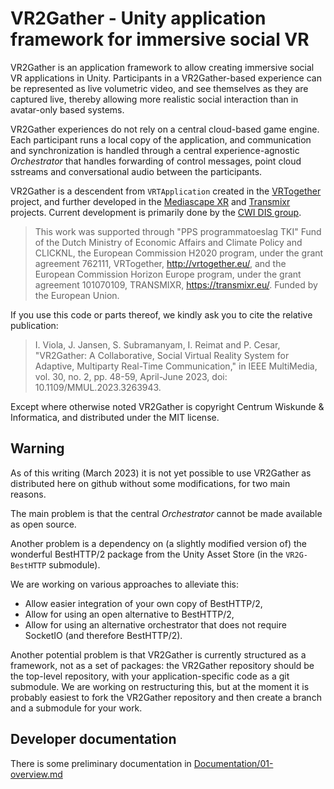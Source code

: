 # VR2Gather - Unity application framework for immersive social VR

VR2Gather is an application framework to allow creating immersive social VR applications in Unity. Participants in a VR2Gather-based experience can be represented as live volumetric video, and see themselves as they are captured live, thereby allowing more realistic social interaction than in avatar-only based systems.

VR2Gather experiences do not rely on a central cloud-based game engine. Each participant runs a local copy of the application, and communication and synchronization is handled through a central experience-agnostic  _Orchestrator_ that handles forwarding of control messages, point cloud sstreams and conversational audio between the participants.

VR2Gather is a descendent from `VRTApplication` created in the [VRTogether](https://vrtogether.eu) project, and further developed in the [Mediascape XR](https://www.dis.cwi.nl/funding/mediascape/) and [Transmixr](https://transmixr.eu) projects. Current development is primarily done by the [CWI DIS group](https://www.dis.cwi.nl).

> This work was supported through "PPS programmatoeslag TKI" Fund of the Dutch Ministry of Economic Affairs and Climate Policy and CLICKNL, the European Commission H2020 program, under the grant agreement 762111, VRTogether, http://vrtogether.eu/, and the European Commission Horizon Europe program, under the grant agreement 101070109, TRANSMIXR, https://transmixr.eu/. Funded by the European Union.

If you use this code or parts thereof, we kindly ask you to cite the relative publication:

>I. Viola, J. Jansen, S. Subramanyam, I. Reimat and P. Cesar, "VR2Gather: A Collaborative, Social Virtual Reality System for Adaptive, Multiparty Real-Time Communication," in IEEE MultiMedia, vol. 30, no. 2, pp. 48-59, April-June 2023, doi: 10.1109/MMUL.2023.3263943.

Except where otherwise noted VR2Gather is copyright Centrum Wiskunde & Informatica, and distributed under the MIT license.

## Warning

As of this writing (March 2023) it is not yet possible to use VR2Gather as distributed here on github without some modifications, for two main reasons.

The main problem is that the central _Orchestrator_ cannot be made available as open source.

Another problem is a dependency on (a slightly modified version of) the wonderful BestHTTP/2 package from the Unity Asset Store (in the `VR2G-BestHTTP` submodule).

We are working on various approaches to alleviate this:

- Allow easier integration of your own copy of BestHTTP/2,
- Allow for using an open alternative to BestHTTP/2,
- Allow for using an alternative orchestrator that does not require SocketIO (and therefore BestHTTP/2).

Another potential problem is that VR2Gather is currently structured as a framework, not as a set of packages: the VR2Gather repository should be the top-level repository, with your application-specific code as a git submodule. We are working on restructuring this, but at the moment it is probably easiest to fork the VR2Gather repository and then create a branch and a submodule for your work.

## Developer documentation

There is some preliminary documentation in [Documentation/01-overview.md](Documentation/01-overview.md)
